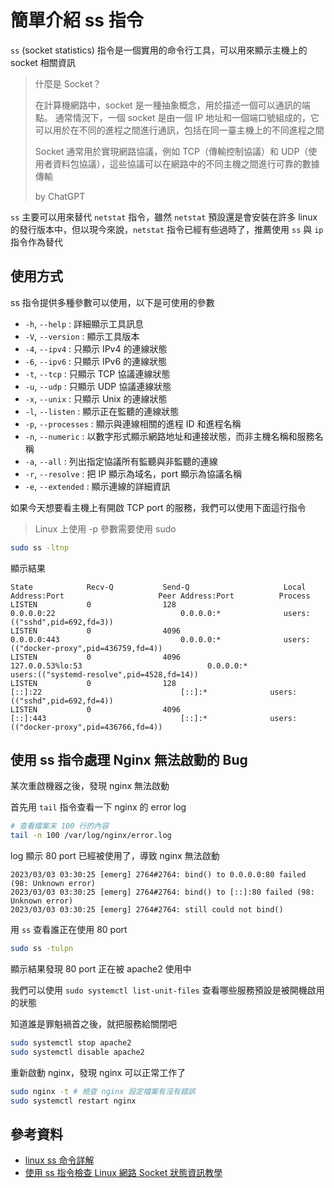# 簡單介紹 ss 指令

`ss` (socket statistics) 指令是一個實用的命令行工具，可以用來顯示主機上的 socket 相關資訊

> 什麼是 Socket？
>
> 在計算機網路中，socket 是一種抽象概念，用於描述一個可以通訊的端點。
> 通常情況下，一個 socket 是由一個 IP 地址和一個端口號組成的，它可以用於在不同的進程之間進行通訊，包括在同一臺主機上的不同進程之間
>
> Socket 通常用於實現網路協議，例如 TCP（傳輸控制協議）和 UDP（使用者資料包協議），這些協議可以在網路中的不同主機之間進行可靠的數據傳輸
>
> by ChatGPT

`ss` 主要可以用來替代 `netstat` 指令，雖然 `netstat` 預設還是會安裝在許多 linux 的發行版本中，但以現今來說，`netstat` 指令已經有些過時了，推薦使用 `ss` 與 `ip` 指令作為替代

## 使用方式

ss 指令提供多種參數可以使用，以下是可使用的參數

- `-h`, `--help` : 詳細顯示工具訊息
- `-V`, `--version` : 顯示工具版本
- `-4`, `--ipv4` : 只顯示 IPv4 的連線狀態
- `-6`, `--ipv6` : 只顯示 IPv6 的連線狀態
- `-t`, `--tcp` : 只顯示 TCP 協議連線狀態
- `-u`, `--udp` : 只顯示 UDP 協議連線狀態
- `-x`, `--unix` : 只顯示 Unix 的連線狀態
- `-l`, `--listen` : 顯示正在監聽的連線狀態
- `-p`, `--processes` : 顯示與連線相關的進程 ID 和進程名稱
- `-n`, `--numeric` : 以數字形式顯示網路地址和連接狀態，而非主機名稱和服務名稱
- `-a`, `--all` : 列出指定協議所有監聽與非監聽的連線
- `-r`, `--resolve` : 把 IP 顯示為域名，port 顯示為協議名稱
- `-e`, `--extended` : 顯示連線的詳細資訊

如果今天想要看主機上有開啟 TCP port 的服務，我們可以使用下面這行指令

> Linux 上使用 -p 參數需要使用 sudo

```bash
sudo ss -ltnp
```

顯示結果

```text
State            Recv-Q           Send-Q                     Local Address:Port                     Peer Address:Port          Process
LISTEN           0                128                              0.0.0.0:22                            0.0.0.0:*              users:(("sshd",pid=692,fd=3))
LISTEN           0                4096                             0.0.0.0:443                           0.0.0.0:*              users:(("docker-proxy",pid=436759,fd=4))
LISTEN           0                4096                       127.0.0.53%lo:53                            0.0.0.0:*              users:(("systemd-resolve",pid=4528,fd=14))
LISTEN           0                128                                 [::]:22                               [::]:*              users:(("sshd",pid=692,fd=4))
LISTEN           0                4096                                [::]:443                              [::]:*              users:(("docker-proxy",pid=436766,fd=4))
```

## 使用 ss 指令處理 Nginx 無法啟動的 Bug

某次重啟機器之後，發現 nginx 無法啟動

首先用 `tail` 指令查看一下 nginx 的 error log

```bash
# 查看檔案末 100 行的內容
tail -n 100 /var/log/nginx/error.log
```

log 顯示 80 port 已經被使用了，導致 nginx 無法啟動

```text
2023/03/03 03:30:25 [emerg] 2764#2764: bind() to 0.0.0.0:80 failed (98: Unknown error)
2023/03/03 03:30:25 [emerg] 2764#2764: bind() to [::]:80 failed (98: Unknown error)
2023/03/03 03:30:25 [emerg] 2764#2764: still could not bind()
```

用 `ss` 查看誰正在使用 80 port

```bash
sudo ss -tulpn
```

顯示結果發現 80 port 正在被 apache2 使用中

我們可以使用 `sudo systemctl list-unit-files` 查看哪些服務預設是被開機啟用的狀態

知道誰是罪魁禍首之後，就把服務給關閉吧

```bash
sudo systemctl stop apache2
sudo systemctl disable apache2
```

重新啟動 nginx，發現 nginx 可以正常工作了

```bash
sudo nginx -t # 檢查 nginx 設定檔案有沒有錯誤
sudo systemctl restart nginx
```

## 參考資料

- [linux ss 命令詳解](https://cloud.tencent.com/developer/article/1721800)
- [使用 ss 指令檢查 Linux 網路 Socket 狀態資訊教學](https://blog.gtwang.org/linux/socket-statistics-ss-command-tutorial/)
